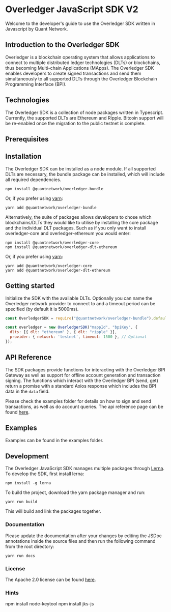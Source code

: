 # Overledger JavaScript SDK V2

Welcome to the developer's guide to use the Overledger SDK written in Javascript by Quant Network.

## Introduction to the Overledger SDK

Overledger is a blockchain operating system that allows applications to connect to multiple distributed ledger technologies (DLTs) or blockchains, thus becoming Multi-chain Applications (MApps). The Overledger SDK enables developers to create signed transactions and send them simultaneously to all supported DLTs through the Overledger Blockchain Programming Interface (BPI).

## Technologies

The Overledger SDK is a collection of node packages written in Typescript. Currently, the supported DLTs are Ethereum and Ripple. Bitcoin support will be re-enabled once the migration to the public testnet is complete.

## Prerequisites


## Installation

The Overledger SDK can be installed as a node module. If all supported DLTs are necessary, 
the bundle package can be installed, which will include all required dependencies.

```
npm install @quantnetwork/overledger-bundle
```

Or, if you prefer using [yarn](https://yarnpkg.com/):

```
yarn add @quantnetwork/overledger-bundle
```

Alternatively, the suite of packages allows developers to chose which blockchains/DLTs they would like to utilise by installing the core package and the individual DLT packages. Such as if you only want to install overledger-core and overledger-ethereum you would enter:

```
npm install @quantnetwork/overledger-core
npm install @quantnetwork/overledger-dlt-ethereum
```

Or, if you prefer using [yarn](https://yarnpkg.com/):

```
yarn add @quantnetwork/overledger-core
yarn add @quantnetwork/overledger-dlt-ethereum
```



## Getting started

Initialize the SDK with the available DLTs. Optionally you can name the Overledger network provider to connect to and a timeout period can be specified (by default it is 5000ms).

```javascript
const OverledgerSDK = require("@quantnetwork/overledger-bundle").default;

const overledger = new OverledgerSDK("mappId", "bpiKey", {
  dlts: [{ dlt: "ethereum" }, { dlt: "ripple" }],
  provider: { network: 'testnet', timeout: 1500 }, // Optional
});
```

## API Reference

The SDK packages provide functions for interacting with the Overledger BPI Gateway as well as support for offline account generation and transaction signing.
The functions which interact with the Overledger BPI (send, get) return a promise with a standard Axios response which includes the BPI data in the `data` field.

Please check the examples folder for details on how to sign and send transactions, as well as do account queries. The api reference page can be found [here](api_reference.md).

## Examples

Examples can be found in the examples folder.



## Development

The Overledger JavaScript SDK manages multiple packages through [Lerna](https://lerna.js.org/). To develop the SDK, first install lerna:

```
npm install -g lerna
```

To build the project, download the yarn package manager and run:

```
yarn run build
```

This will build and link the packages together.

<!-- ### Running tests

Make your changes and then from the root directory:

```
yarn test
```

To run tests on a specific package, change directories to that specific package and run the test command there. -->

### Documentation

Please update the documentation after your changes by editing the JSDoc annotations inside the source files and then run the following command from the root directory:

```
yarn run docs
```

### License

The Apache 2.0 license can be found [here](LICENSE).

### Hints
npm install node-keytool
npm install jks-js

